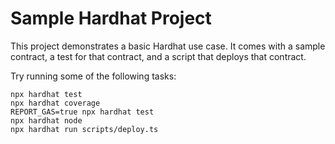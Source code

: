 # Sample Hardhat Project

This project demonstrates a basic Hardhat use case. It comes with a sample contract, a test for that contract, and a script that deploys that contract.

Try running some of the following tasks:

```shell
npx hardhat test
npx hardhat coverage
REPORT_GAS=true npx hardhat test
npx hardhat node
npx hardhat run scripts/deploy.ts
```
